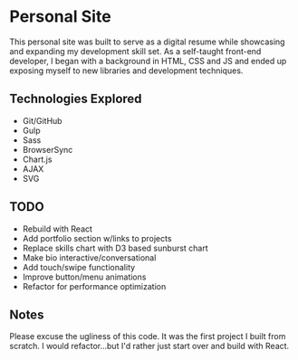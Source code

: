# Personal Site
This personal site was built to serve as a digital resume while showcasing and expanding my development skill set. As a self-taught front-end developer, I began with a background in HTML, CSS and JS and ended up exposing myself to new libraries and development techniques.

## Technologies Explored
* Git/GitHub
* Gulp
* Sass
* BrowserSync
* Chart.js
* AJAX
* SVG

## TODO
* Rebuild with React
* Add portfolio section w/links to projects
* Replace skills chart with D3 based sunburst chart
* Make bio interactive/conversational
* Add touch/swipe functionality
* Improve button/menu animations
* Refactor for performance optimization

## Notes
Please excuse the ugliness of this code. It was the first project I built from scratch. I would refactor...but I'd rather just start over and build with React.

